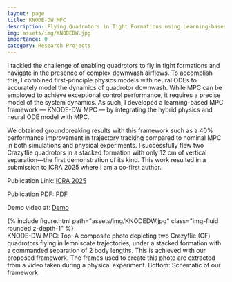 ```yaml
---
layout: page
title: KNODE-DW MPC
description: Flying Quadrotors in Tight Formations using Learning-based Model Predictive Control
img: assets/img/KNODEDW.jpg
importance: 0
category: Research Projects
---
```

I tackled the challenge of enabling quadrotors to fly in tight formations and navigate in the presence of complex downwash airflows. To accomplish this, I combined first-principle physics models with neural ODEs to accurately model the dynamics of quadrotor downwash. While MPC can be employed to achieve exceptional control performance, it requires a precise model of the system dynamics. As such, I developed a learning-based MPC framework — KNODE-DW MPC — by integrating the hybrid physics and neural ODE model with MPC. 

We obtained groundbreaking results with this framework such as a 40% performance improvement in trajectory tracking compared to nominal MPC in both simulations and physical experiments. I successfully flew two Crazyflie quadrotors in a stacked formation with only 12 cm of vertical separation—the first demonstration of its kind. This work resulted in a submission to ICRA 2025 where I am a co-first author.


Publication Link: [ICRA 2025](https://arxiv.org/abs/2410.09727)

Publication PDF: [PDF](../../assets/pdf/KNODEDW.pdf)

Demo video at: [Demo](https://www.youtube.com/watch?v=Hv-0JiVoJGo)


<div class="row">
    <div class="col-sm mt-3 mt-md-0">
        {% include figure.html path="assets/img/KNODEDW.jpg" class="img-fluid rounded z-depth-1" %}
    </div>
</div>
<div class="caption">
    KNODE-DW MPC: Top: A composite photo depicting two
Crazyflie (CF) quadrotors flying in lemniscate trajectories, under a
stacked formation with a commanded separation of 2 body lengths.
This is achieved with our proposed framework. The frames used to
create this photo are extracted from a video taken during a physical
experiment. Bottom: Schematic of our framework.
</div>